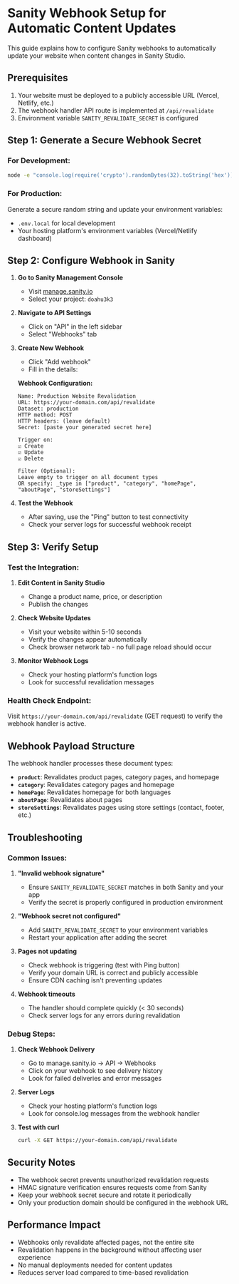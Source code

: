 # Sanity Webhook Setup for Automatic Content Updates

This guide explains how to configure Sanity webhooks to automatically update your website when content changes in Sanity Studio.

## Prerequisites

1. Your website must be deployed to a publicly accessible URL (Vercel, Netlify, etc.)
2. The webhook handler API route is implemented at `/api/revalidate`
3. Environment variable `SANITY_REVALIDATE_SECRET` is configured

## Step 1: Generate a Secure Webhook Secret

### For Development:
```bash
node -e "console.log(require('crypto').randomBytes(32).toString('hex'))"
```

### For Production:
Generate a secure random string and update your environment variables:
- `.env.local` for local development
- Your hosting platform's environment variables (Vercel/Netlify dashboard)

## Step 2: Configure Webhook in Sanity

1. **Go to Sanity Management Console**
   - Visit [manage.sanity.io](https://manage.sanity.io)
   - Select your project: `doahu3k3`

2. **Navigate to API Settings**
   - Click on "API" in the left sidebar
   - Select "Webhooks" tab

3. **Create New Webhook**
   - Click "Add webhook"
   - Fill in the details:

   **Webhook Configuration:**
   ```
   Name: Production Website Revalidation
   URL: https://your-domain.com/api/revalidate
   Dataset: production
   HTTP method: POST
   HTTP headers: (leave default)
   Secret: [paste your generated secret here]
   
   Trigger on:
   ☑️ Create
   ☑️ Update  
   ☑️ Delete
   
   Filter (Optional):
   Leave empty to trigger on all document types
   OR specify: _type in ["product", "category", "homePage", "aboutPage", "storeSettings"]
   ```

4. **Test the Webhook**
   - After saving, use the "Ping" button to test connectivity
   - Check your server logs for successful webhook receipt

## Step 3: Verify Setup

### Test the Integration:
1. **Edit Content in Sanity Studio**
   - Change a product name, price, or description
   - Publish the changes

2. **Check Website Updates**
   - Visit your website within 5-10 seconds
   - Verify the changes appear automatically
   - Check browser network tab - no full page reload should occur

3. **Monitor Webhook Logs**
   - Check your hosting platform's function logs
   - Look for successful revalidation messages

### Health Check Endpoint:
Visit `https://your-domain.com/api/revalidate` (GET request) to verify the webhook handler is active.

## Webhook Payload Structure

The webhook handler processes these document types:

- **`product`**: Revalidates product pages, category pages, and homepage
- **`category`**: Revalidates category pages and homepage  
- **`homePage`**: Revalidates homepage for both languages
- **`aboutPage`**: Revalidates about pages
- **`storeSettings`**: Revalidates pages using store settings (contact, footer, etc.)

## Troubleshooting

### Common Issues:

1. **"Invalid webhook signature"**
   - Ensure `SANITY_REVALIDATE_SECRET` matches in both Sanity and your app
   - Verify the secret is properly configured in production environment

2. **"Webhook secret not configured"**
   - Add `SANITY_REVALIDATE_SECRET` to your environment variables
   - Restart your application after adding the secret

3. **Pages not updating**
   - Check webhook is triggering (test with Ping button)
   - Verify your domain URL is correct and publicly accessible
   - Ensure CDN caching isn't preventing updates

4. **Webhook timeouts**
   - The handler should complete quickly (< 30 seconds)
   - Check server logs for any errors during revalidation

### Debug Steps:

1. **Check Webhook Delivery**
   - Go to manage.sanity.io → API → Webhooks
   - Click on your webhook to see delivery history
   - Look for failed deliveries and error messages

2. **Server Logs**
   - Check your hosting platform's function logs
   - Look for console.log messages from the webhook handler

3. **Test with curl**
   ```bash
   curl -X GET https://your-domain.com/api/revalidate
   ```

## Security Notes

- The webhook secret prevents unauthorized revalidation requests
- HMAC signature verification ensures requests come from Sanity
- Keep your webhook secret secure and rotate it periodically
- Only your production domain should be configured in the webhook URL

## Performance Impact

- Webhooks only revalidate affected pages, not the entire site
- Revalidation happens in the background without affecting user experience
- No manual deployments needed for content updates
- Reduces server load compared to time-based revalidation